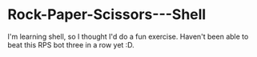 # Rock-Paper-Scissors---Shell
I'm learning shell, so I thought I'd do a fun exercise. Haven't been able to beat this RPS bot three in a row yet :D.
